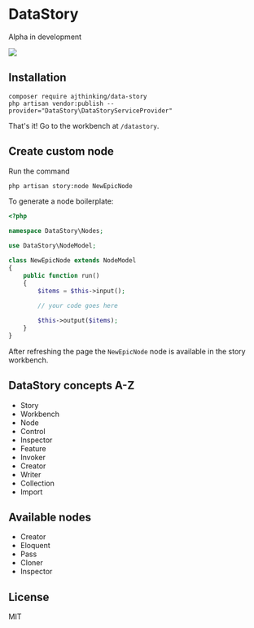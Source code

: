 # DataStory
Alpha in development

<img src="https://user-images.githubusercontent.com/3457668/102698183-c32de280-423b-11eb-9bb2-cdda6187094c.png">

## Installation
```
composer require ajthinking/data-story
php artisan vendor:publish --provider="DataStory\DataStoryServiceProvider"
```

That's it! Go to the workbench at `/datastory`.

## Create custom node
Run the command
```bash
php artisan story:node NewEpicNode
```

To generate a node boilerplate:

```php
<?php

namespace DataStory\Nodes;

use DataStory\NodeModel;

class NewEpicNode extends NodeModel
{
    public function run()
    {
        $items = $this->input();
        
        // your code goes here

        $this->output($items);
    }
}
```

After refreshing the page the `NewEpicNode` node is available in the story workbench.

## DataStory concepts A-Z

* Story
* Workbench
* Node
* Control
* Inspector
* Feature
* Invoker
* Creator
* Writer
* Collection
* Import

## Available nodes
* Creator
* Eloquent<Model>
* Pass
* Cloner
* Inspector

## License
MIT
